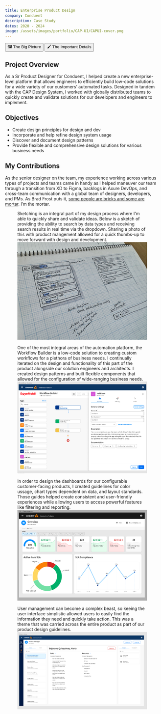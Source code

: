 ```yaml
---
title: Enterprise Product Design
company: Conduent
description: Case Study
dates: 2020 - 2024
image: /assets/images/portfolio/CAP-UI/CAPUI-cover.png
---
```


<div class="flex items-center justify-center w-full mt-16">
    <div x-data="{ activeTab: 1 }" class="w-full">
        <div class="absolute w-fit h-px bg-linear-to-r from-transparent to-white md:from-white dark:from-transparent dark:to-neutral-950 md:dark:from-neutral-950 md:via-transparent md:dark:via-transparent md:to-white md:dark:to-neutral-950"></div>
        <div class="w-full h-px border-t border-dashed border-neutral-300 dark:border-neutral-600"></div>
        <div role="tablist" class="flex rounded-full shadow-sm items-center justify-center mx-auto max-w-fit -translate-y-1/2">
            <button id="tab-1"
            class="inline-flex w-auto px-4 py-2 text-xs font-semibold duration-300 ease-out border rounded-l-full cursor-default"
            :class="activeTab === 1 ? 'bg-white dark:bg-black text-black dark:text-white border-black dark:border-white' : 'bg-black dark:bg-white hover:bg-white dark:hover:bg-black text-white dark:text-black hover:text-black dark:hover:text-white border-black dark:border-white hover:border-black dark:hover:border-white cursor-pointer'"
            :tabindex="activeTab === 1 ? 0 : -1"
            :aria-selected="activeTab === 1"
            aria-controls="tabpanel-1"
            @click="activeTab = 1"
            @focus="activeTab = 1">
                🖼️ The Big Picture
              </button>
              <button id="tab-2"
              class="inline-flex w-auto px-4 py-2 text-xs font-semibold duration-300 ease-out border rounded-r-full"
              :class="activeTab === 2 ? 'bg-white dark:bg-black text-black dark:text-white border-black dark:border-white' : 'bg-black dark:bg-white hover:bg-white dark:hover:bg-black text-white dark:text-black hover:text-black dark:hover:text-white border-black dark:border-white hover:border-black dark:hover:border-white cursor-pointer'"
              :tabindex="activeTab === 2 ? 0 : -1"
              :aria-selected="activeTab === 2"
              aria-controls="tabpanel-2"
              @click="activeTab = 2"
              @focus="activeTab = 2">
                🖌️ The Important Details
              </button>
        </div>
        <article x-show="activeTab === 1" role="tabpanel" tabindex="0" id="tabpanel-1" aria-labelledby="tab-1">
            <h2>Project Overview</h2>
            <p>
                As a Sr Product Designer for Conduent, I helped create a new enterprise-level platform that allows engineers to efficiently build low-code solutions for a wide variety of our customers’ automated tasks. Designed in tandem with the CAP Design System, I worked with globally distributed teams to quickly create and validate solutions for our developers and engineers to implement.
            </p>
            <h2>Objectives</h2>
            <ul class="list-disc list-inside">
                <li>Create design principles for design and dev</li>
                <li>Incorporate and help refine design system usage</li>
                <li>Discover and document design patterns</li>
                <li>Provide flexible and comprehensive design solutions for various business needs</li>
            </ul>
            <h2>My Contributions</h2>
            <p>As the senior designer on the team, my experience working across various types of projects and teams came in handy as I helped maneuver our team through a transition from XD to Figma, backlogs in Axure DevOps, and cross-team communication with a global team of designers, developers, and PMs. As Brad Frost puts it, <a href="https://bradfrost.com/blog/post/job-title-its-complicated/">some people are bricks and some are mortar</a>. I’m the mortar.</p>
        </article>
        <article x-show="activeTab === 2" role="tabpanel" tabindex="0" id="tabpanel-2" aria-labelledby="tab-2">
            <div class="not-prose">
                <figure class="mt-16">
                    <figcaption class="mb-4 text-base">Sketching is an integral part of my design process where I'm able to quickly share and validate ideas. Below is a sketch of providing the ability to search by data types and receiving search results in real time via the dropdown. Sharing a photo of this with product mangement allowed for a quick thumbs-up to move forward with design and development.</figcaption>
                    <img src="/assets/images/portfolio/CAP-UI/cap-ui-search.jpeg" class="shadow-sm">
                </figure>
                <figure class="mt-16">
                    <figcaption class="mb-4 text-base">One of the most integral areas of the automation platform, the Workflow Builder is a low-code solution to creating custom workflows for a plethora of business needs. I continually iterated on the design and functionality of this part of the product alongside our solution engineers and architects. I created design patterns and built flexible components that allowed for the configuration of wide-ranging business needs.</figcaption>
                    <img src="/assets/images/portfolio/CAP-UI/workflowbuilder.png" class="shadow-sm">
                </figure>
                <figure class="mt-16">
                    <figcaption class="mb-4 text-base">In order to design the dashboards for our configurable customer-facing products, I created guidelines for color ussage, chart types dependent on data, and layout standards. Those guides helped create consistent and user-friendly experiences while allowing users to access powerful features like filtering and reporting.</figcaption>
                    <img src="/assets/images/portfolio/CAP-UI/dashboards.png" class="shadow-sm">
                </figure>
                <figure class="mt-16">
                    <figcaption class="mb-4 text-base">User management can become a complex beast, so keeing the user interface simplistic allowed users to easily find the information they need and quickly take action. This was a theme that was carried across the entire product as part of our product design guidelines.</figcaption>
                    <img src="/assets/images/portfolio/CAP-UI/users.png" class="shadow-sm">
                </figure>
            </div>
        </article>
    </div>

</div>
